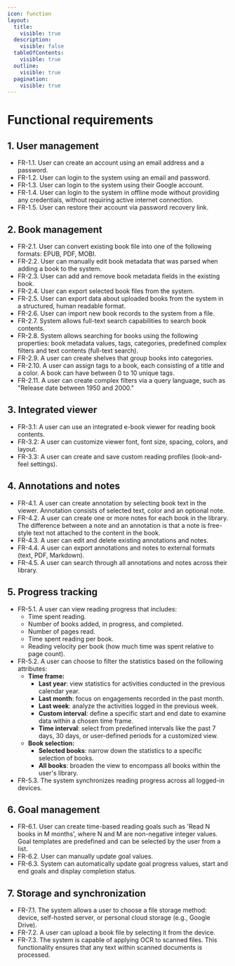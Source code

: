 ```yaml
---
icon: function
layout:
  title:
    visible: true
  description:
    visible: false
  tableOfContents:
    visible: true
  outline:
    visible: true
  pagination:
    visible: true
---
```


# Functional requirements

## 1. User management

* FR-1.1. User can create an account using an email address and a password.
* FR-1.2. User can login to the system using an email and password.
* FR-1.3. User can login to the system using their Google account.
* FR-1.4. User can login to the system in offline mode without providing any credentials, without requiring active internet connection.
* FR-1.5. User can restore their account via password recovery link.

## 2. Book management

* FR-2.1. User can convert existing book file into one of the following formats: EPUB, PDF, MOBI.
* FR-2.2. User can manually edit book metadata that was parsed when adding a book to the system.
* FR-2.3. User can add and remove book metadata fields in the existing book.
* FR-2.4. User can export selected book files from the system.
* FR-2.5. User can export data about uploaded books from the system in a structured, human readable format.
* FR-2.6. User can import new book records to the system from a file.
* FR-2.7. System allows full-text search capabilities to search book contents.
* FR-2.8. System allows searching for books using the following properties: book metadata values, tags, categories, predefined complex filters and text contents (full-text search).
* FR-2.9. A user can create shelves that group books into categories.
* FR-2.10. A user can assign tags to a book, each consisting of a title and a color. A book can have between 0 to 10 unique tags.
* FR-2.11. A user can create complex filters via a query language, such as "Release date between 1950 and 2000."

## 3. Integrated viewer

* FR-3.1: A user can use an integrated e-book viewer for reading book contents.
* FR-3.2: A user can customize viewer font, font size, spacing, colors, and layout.
* FR-3.3: A user can create and save custom reading profiles (look-and-feel settings).

## 4. Annotations and notes

* FR-4.1. A user can create annotation by selecting book text in the viewer. Annotation consists of selected text, color and an optional note.
* FR-4.2. A user can create one or more notes for each book in the library. The difference between a note and an annotation is that a note is free-style text not attached to the content in the book.
* FR-4.3. A user can edit and delete existing annotations and notes.
* FR-4.4. A user can export annotations and notes to external formats (text, PDF, Markdown).
* FR-4.5. A user can search through all annotations and notes across their library.

## 5. Progress tracking

* FR-5.1. A user can view reading progress that includes:
  * Time spent reading.
  * Number of books added, in progress, and completed.
  * Number of pages read.
  * Time spent reading per book.
  * Reading velocity per book (how much time was spent relative to page count).
* FR-5.2. A user can choose to filter the statistics based on the following attributes:
  * **Time frame:**
    * **Last year**: view statistics for activities conducted in the previous calendar year.
    * **Last month**: focus on engagements recorded in the past month.
    * **Last week**: analyze the activities logged in the previous week.
    * **Custom interval**: define a specific start and end date to examine data within a chosen time frame.
    * **Time interval**: select from predefined intervals like the past 7 days, 30 days, or user-defined periods for a customized view.
  * **Book selection:**
    * **Selected books**: narrow down the statistics to a specific selection of books.
    * **All books**: broaden the view to encompass all books within the user's library.
* FR-5.3. The system synchronizes reading progress across all logged-in devices.

## 6. Goal management

* FR-6.1. User can create time-based reading goals such as 'Read N books in M months', where N and M are non-negative integer values. Goal templates are predefined and can be selected by the user from a list.
* FR-6.2. User can manually update goal values.
* FR-6.3. System can automatically update goal progress values, start and end goals and display completion status.

## 7. Storage and synchronization

* FR-7.1. The system allows a user to choose a file storage method: device, self-hosted server, or personal cloud storage (e.g., Google Drive).
* FR-7.2. A user can upload a book file by selecting it from the device.
* FR-7.3. The system is capable of applying OCR to scanned files. This functionality ensures that any text within scanned documents is processed.

